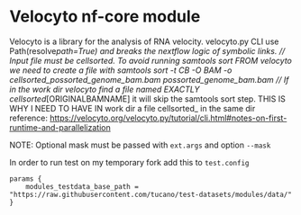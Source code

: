 # Velocyto nf-core module

Velocyto is a library for the analysis of RNA velocity. velocyto.py CLI use
Path(resolve*path=True) and breaks the nextflow logic of symbolic links.
//
Input file must be cellsorted.
To avoid running samtools sort FROM velocyto we need to create a file with
samtools sort -t CB -O BAM -o cellsorted_possorted_genome_bam.bam possorted_genome_bam.bam
//
If in the work dir velocyto find a file named EXACTLY cellsorted*[ORIGINALBAMNAME]
it will skip the samtools sort step.
THIS IS WHY I NEED TO HAVE IN work dir a file cellsorted\_ in the same dir
reference: https://velocyto.org/velocyto.py/tutorial/cli.html#notes-on-first-runtime-and-parallelization

NOTE: Optional mask must be passed with `ext.args` and option `--mask`

In order to run test on my temporary fork add this to `test.config`

```
params {
    modules_testdata_base_path = "https://raw.githubusercontent.com/tucano/test-datasets/modules/data/"
}
```
